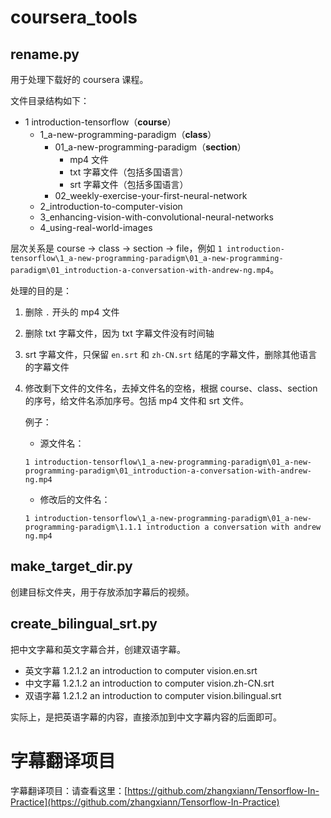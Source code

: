 # coursera_tools



## rename.py

用于处理下载好的 coursera 课程。

文件目录结构如下：

- 1 introduction-tensorflow（**course**）
  - 1_a-new-programming-paradigm（**class**）
    - 01_a-new-programming-paradigm（**section**）
      - mp4 文件
      - txt  字幕文件（包括多国语言）
      - srt 字幕文件（包括多国语言）
    - 02_weekly-exercise-your-first-neural-network
  - 2_introduction-to-computer-vision
  - 3_enhancing-vision-with-convolutional-neural-networks
  - 4_using-real-world-images



层次关系是 course -> class -> section -> file，例如 `1 introduction-tensorflow\1_a-new-programming-paradigm\01_a-new-programming-paradigm\01_introduction-a-conversation-with-andrew-ng.mp4`。

处理的目的是：

1. 删除 `.` 开头的 mp4 文件

2. 删除 txt 字幕文件，因为 txt 字幕文件没有时间轴

3. srt  字幕文件，只保留 `en.srt` 和 `zh-CN.srt` 结尾的字幕文件，删除其他语言的字幕文件

4. 修改剩下文件的文件名，去掉文件名的空格，根据 course、class、section 的序号，给文件名添加序号。包括 mp4 文件和 srt 文件。

   例子：
   
   - 源文件名：
   
   ```
   1 introduction-tensorflow\1_a-new-programming-paradigm\01_a-new-programming-paradigm\01_introduction-a-conversation-with-andrew-ng.mp4
   ```
   
   - 修改后的文件名：
   
   ```
   1 introduction-tensorflow\1_a-new-programming-paradigm\01_a-new-programming-paradigm\1.1.1 introduction a conversation with andrew ng.mp4
   ```



## make_target_dir.py

创建目标文件夹，用于存放添加字幕后的视频。



## create_bilingual_srt.py

把中文字幕和英文字幕合并，创建双语字幕。

- 英文字幕 1.2.1.2 an introduction to computer vision.en.srt
- 中文字幕 1.2.1.2 an introduction to computer vision.zh-CN.srt
- 双语字幕 1.2.1.2 an introduction to computer vision.bilingual.srt

实际上，是把英语字幕的内容，直接添加到中文字幕内容的后面即可。



# 字幕翻译项目

字幕翻译项目：请查看这里：[https://github.com/zhangxiann/Tensorflow-In-Practice](https://github.com/zhangxiann/Tensorflow-In-Practice)